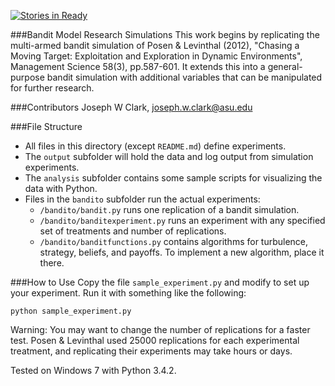 [![Stories in Ready](https://badge.waffle.io/joeclark-phd/bandito.svg?label=ready&title=Ready)](http://waffle.io/joeclark-phd/bandito) 

###Bandit Model Research Simulations
This work begins by replicating the multi-armed bandit simulation of Posen & Levinthal (2012), "Chasing a Moving Target: Exploitation and Exploration in Dynamic Environments", Management Science 58(3), pp.587-601.  It extends this into a general-purpose bandit simulation with additional variables that can be manipulated for further research.

###Contributors
Joseph W Clark, joseph.w.clark@asu.edu

###File Structure
- All files in this directory (except `README.md`) define experiments.
- The `output` subfolder will hold the data and log output from simulation experiments.
- The `analysis` subfolder contains some sample scripts for visualizing the data with Python.
- Files in the `bandito` subfolder run the actual experiments:
  - `/bandito/bandit.py` runs one replication of a bandit simulation.
  - `/bandito/banditexperiment.py` runs an experiment with any specified set of treatments and number of replications.
  - `/bandito/banditfunctions.py` contains algorithms for turbulence, strategy, beliefs, and payoffs. To implement a new algorithm, place it there.

###How to Use
Copy the file `sample_experiment.py` and modify to set up your experiment.  Run it with something like the following:

    python sample_experiment.py
    
Warning: You may want to change the number of replications for a faster test.  Posen & Levinthal used 25000 replications for each experimental treatment, and replicating their experiments may take hours or days.

Tested on Windows 7 with Python 3.4.2.